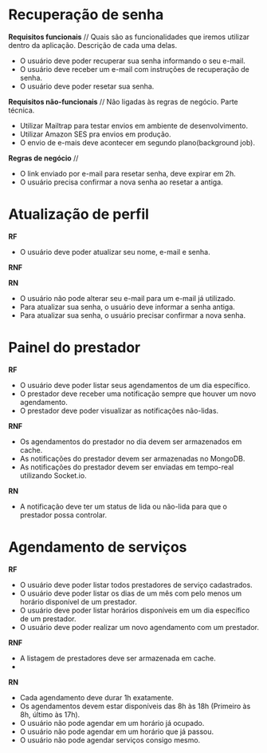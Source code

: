 # Recuperação de senha

**Requisitos funcionais** // Quais são as funcionalidades que iremos utilizar dentro da aplicação. Descrição de cada uma delas.

- O usuário deve poder recuperar sua senha informando o seu e-mail.
- O usuário deve receber um e-mail com instruções de recuperação de senha.
- O usuário deve poder resetar sua senha.

**Requisitos não-funcionais** // Não ligadas às regras de negócio. Parte técnica.

- Utilizar Mailtrap para testar envios em ambiente de desenvolvimento.
- Utilizar Amazon SES pra envios em produção.
- O envio de e-mais deve acontecer em segundo plano(background job).

**Regras de negócio** //

- O link enviado por e-mail para resetar senha, deve expirar em 2h.
- O usuário precisa confirmar a nova senha ao resetar a antiga.

# Atualização de perfil

**RF**

- O usuário deve poder atualizar seu nome, e-mail e senha.

**RNF**

**RN**

- O usuário não pode alterar seu e-mail para um e-mail já utilizado.
- Para atualizar sua senha, o usuário deve informar a senha antiga.
- Para atualizar sua senha, o usuário precisar confirmar a nova senha.


# Painel do prestador

**RF**

 - O usuário deve poder listar seus agendamentos de um dia específico.
 - O prestador deve receber uma notificação sempre que houver um novo agendamento.
 - O prestador deve poder visualizar as notificações não-lidas.

**RNF**

- Os agendamentos do prestador no dia devem ser armazenados em cache.
- As notificações do prestador devem ser armazenadas no MongoDB.
- As notificações do prestador devem ser enviadas em tempo-real utilizando Socket.io.

**RN**

- A notificação deve ter um status de lida ou não-lida para que o prestador possa controlar.


# Agendamento de serviços

**RF**

- O usuário deve poder listar todos prestadores de serviço cadastrados.
- O usuário deve poder listar os dias de um mês com pelo menos um horário disponível de um prestador.
- O usuário deve poder listar horários disponíveis em um dia específico de um prestador.
- O usuário deve poder realizar um novo agendamento com um prestador.

**RNF**

- A listagem de prestadores deve ser armazenada em cache.
-

**RN**

- Cada agendamento deve durar 1h exatamente.
- Os agendamentos devem estar disponíveis das 8h às 18h (Primeiro às 8h, último às 17h).
- O usuário não pode agendar em um horário já ocupado.
- O usuário não pode agendar em um horário que já passou.
- O usuário não pode agendar serviços consigo mesmo.
